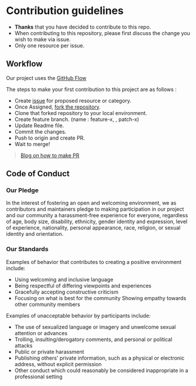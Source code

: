 # Contribution guidelines

- **Thanks** that you have decided to contribute to this repo.
- When contributing to this repository, please first discuss the change you wish to make via issue.
- Only one resource per issue.

## Workflow
Our project uses the [GitHub Flow](https://guides.github.com/introduction/flow/index.html)

The steps to make your first contribution to this project are as follows :
  - Create [issue](https://github.com/developer-student-clubs/dev-resources/issues/new/choose) for proposed resource or category.
  - Once Assigned, [fork the repository](https://github.com/developer-student-clubs/dev-resources/fork).
  - Clone that forked repository to your local environment.
  - Create feature branch. (name : feature-x, <resource->, patch-x)
  - Update Readme file.
  - Commit the changes.
  - Push to origin and create PR.
  - Wait to merge!
  
> [Blog on how to make PR](https://opensource.com/article/19/7/create-pull-request-github)
 
 
## Code of Conduct
### Our Pledge
 In the interest of fostering an open and welcoming environment, we as contributors and maintainers pledge to making participation in our project and our community a harassment-free experience for everyone, regardless of age, body size, disability, ethnicity, gender identity and expression, level of experience, nationality, personal appearance, race, religion, or sexual identity and orientation.

### Our Standards

Examples of behavior that contributes to creating a positive environment include:

 - Using welcoming and inclusive language
 - Being respectful of differing viewpoints and experiences
 - Gracefully accepting constructive criticism
 - Focusing on what is best for the community Showing empathy towards other community members

Examples of unacceptable behavior by participants include:

 - The use of sexualized language or imagery and unwelcome sexual attention or advances
 - Trolling, insulting/derogatory comments, and personal or political attacks
 - Public or private harassment
 - Publishing others' private information, such as a physical or electronic address, without explicit permission
 - Other conduct which could reasonably be considered inappropriate in a professional setting
